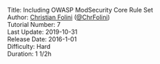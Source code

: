 Title: Including OWASP ModSecurity Core Rule Set  
Author: <a href="mailto:christian.folini@netnea.com">Christian Folini</a> (<a href="https://twitter.com/ChrFolini">@ChrFolini</a>)  
Tutorial Number: 7  
Last Update: 2019-10-31  
Release Date: 2016-1-01  
Difficulty: Hard  
Duration: 1 1/2h  
